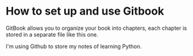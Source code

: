 # How to set up and use Gitbook

GitBook allows you to organize your book into chapters, each chapter is stored in a separate file like this one.

I'm using Github to store my notes of learning Python.
